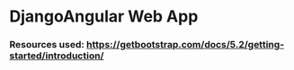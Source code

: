 # DjangoAngular Web App
### Resources used: https://getbootstrap.com/docs/5.2/getting-started/introduction/
